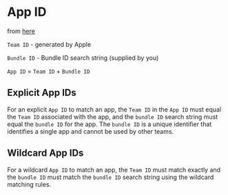 # App ID

from [here](https://developer.apple.com/library/content/documentation/General/Conceptual/DevPedia-CocoaCore/AppID.html)

`Team ID` - generated by Apple

`Bundle ID` - Bundle ID search string (supplied by you)

`App ID` = `Team ID` + `Bundle ID`

## Explicit App IDs
For an explicit `App ID` to match an app, the `Team ID` in the `App ID` must equal
the `Team ID` associated with the app, and the `bundle ID` search string must equal
the `bundle ID` for the app. The `bundle ID` is a unique identifier that identifies
a single app and cannot be used by other teams.


## Wildcard App IDs
For a wildcard `App ID` to match an app, the `Team ID` must match exactly and the
`bundle ID` must match the `bundle ID` search string using the wildcard matching
rules.
